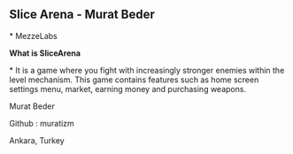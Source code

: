 ## **Slice Arena - Murat Beder**

\* MezzeLabs

**What is SliceArena**

\* It is a game where you fight with increasingly stronger enemies within the level mechanism. This game contains features such as home screen settings menu, market, earning money and purchasing weapons.


Murat Beder 

Github : muratizm

Ankara, Turkey
